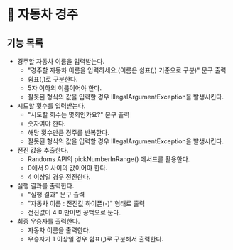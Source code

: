 # 🚗 자동차 경주
## 기능 목록
* 경주할 자동차 이름을 입력받는다.
  * "경주할 자동차 이름을 입력하세요.(이름은 쉼표(,) 기준으로 구분)" 문구 출력
  * 쉼표(,)로 구분한다.
  * 5자 이하의 이름이어야 한다.
  * 잘못된 형식의 값을 입력할 경우 IllegalArgumentException을 발생시킨다.
* 시도할 횟수를 입력받는다.
  * "시도할 회수는 몇회인가요?" 문구 출력 
  * 숫자여야 한다.
  * 해당 횟수만큼 경주를 반복한다.
  * 잘못된 형식의 값을 입력할 경우 IllegalArgumentException을 발생시킨다.
* 전진 값을 추출한다.
  * Randoms API의 pickNumberInRange() 메서드를 활용한다.
  * 0에서 9 사이의 값이어야 한다.
  * 4 이상일 경우 전진한다.
* 실행 결과를 출력한다.
  * "실행 결과" 문구 출력
  * "자동차 이름 : 전진값 하이픈(-)" 형태로 출력
  * 전진값이 4 미만이면 공백으로 둔다.
* 최종 우승자를 출력한다.
  * 자동차 이름을 출력한다.
  * 우승자가 1 이상일 경우 쉼표(,)로 구분해서 출력한다.